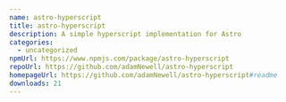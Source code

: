 ```yaml
---
name: astro-hyperscript
title: astro-hyperscript
description: A simple hyperscript implementation for Astro
categories:
  - uncategorized
npmUrl: https://www.npmjs.com/package/astro-hyperscript
repoUrl: https://github.com/adamNewell/astro-hyperscript
homepageUrl: https://github.com/adamNewell/astro-hyperscript#readme
downloads: 21
---
```

